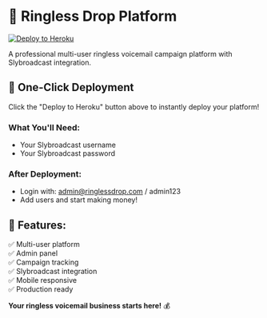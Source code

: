 # 🚀 Ringless Drop Platform

[![Deploy to Heroku](https://www.herokucdn.com/deploy/button.svg)](https://heroku.com/deploy)

A professional multi-user ringless voicemail campaign platform with Slybroadcast integration.

## 🎯 One-Click Deployment

Click the "Deploy to Heroku" button above to instantly deploy your platform!

### What You'll Need:
- Your Slybroadcast username
- Your Slybroadcast password

### After Deployment:
- Login with: admin@ringlessdrop.com / admin123
- Add users and start making money!

## 🎉 Features:
✅ Multi-user platform  
✅ Admin panel  
✅ Campaign tracking  
✅ Slybroadcast integration  
✅ Mobile responsive  
✅ Production ready  

**Your ringless voicemail business starts here!** 💰
